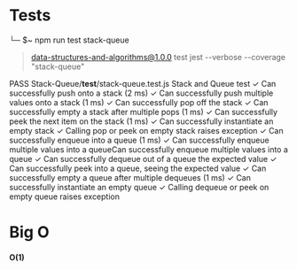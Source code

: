 # Tests

└─ $~ npm run test stack-queue

> data-structures-and-algorithms@1.0.0 test
> jest --verbose --coverage "stack-queue"

PASS Stack-Queue/**test**/stack-queue.test.js
Stack and Queue test
✓ Can successfully push onto a stack (2 ms)
✓ Can successfully push multiple values onto a stack (1 ms)
✓ Can successfully pop off the stack
✓ Can successfully empty a stack after multiple pops (1 ms)
✓ Can successfully peek the next item on the stack (1 ms)
✓ Can successfully instantiate an empty stack
✓ Calling pop or peek on empty stack raises exception
✓ Can successfully enqueue into a queue (1 ms)
✓ Can successfully enqueue multiple values into a queueCan successfully enqueue multiple values into a queue
✓ Can successfully dequeue out of a queue the expected value
✓ Can successfully peek into a queue, seeing the expected value
✓ Can successfully empty a queue after multiple dequeues (1 ms)
✓ Can successfully instantiate an empty queue
✓ Calling dequeue or peek on empty queue raises exception

# Big O

#### O(1)
